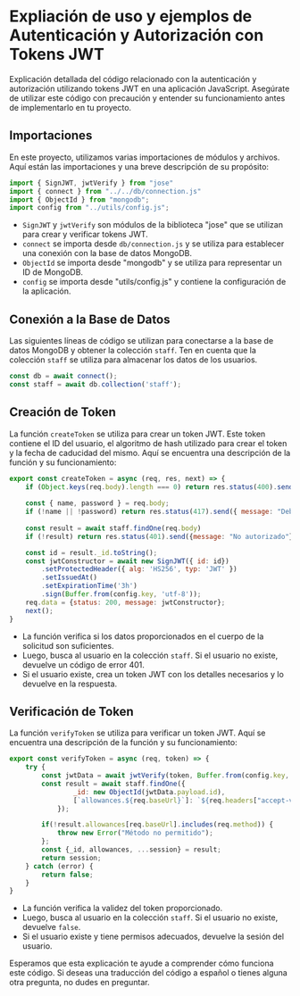 # Expliación de uso y ejemplos de Autenticación y Autorización con Tokens JWT

Explicación detallada del código relacionado con la autenticación y autorización utilizando tokens JWT en una aplicación JavaScript. Asegúrate de utilizar este código con precaución y entender su funcionamiento antes de implementarlo en tu proyecto.

## Importaciones

En este proyecto, utilizamos varias importaciones de módulos y archivos. Aquí están las importaciones y una breve descripción de su propósito:

```javascript
import { SignJWT, jwtVerify } from "jose"
import { connect } from "../../db/connection.js" 
import { ObjectId } from "mongodb";
import config from "../utils/config.js";
```

- `SignJWT` y `jwtVerify` son módulos de la biblioteca "jose" que se utilizan para crear y verificar tokens JWT.
- `connect` se importa desde `db/connection.js` y se utiliza para establecer una conexión con la base de datos MongoDB.
- `ObjectId` se importa desde "mongodb" y se utiliza para representar un ID de MongoDB.
- `config` se importa desde "utils/config.js" y contiene la configuración de la aplicación.

## Conexión a la Base de Datos

Las siguientes líneas de código se utilizan para conectarse a la base de datos MongoDB y obtener la colección `staff`. Ten en cuenta que la colección `staff` se utiliza para almacenar los datos de los usuarios.

```javascript
const db = await connect();
const staff = await db.collection('staff');
```

## Creación de Token

La función `createToken` se utiliza para crear un token JWT. Este token contiene el ID del usuario, el algoritmo de hash utilizado para crear el token y la fecha de caducidad del mismo. Aquí se encuentra una descripción de la función y su funcionamiento:

```javascript
export const createToken = async (req, res, next) => {
    if (Object.keys(req.body).length === 0) return res.status(400).send({message: "No hay suficiente información"});
    
    const { name, password } = req.body;
    if (!name || !password) return res.status(417).send({ message: "Debe proporcionar nombre y contraseña" });
    
    const result = await staff.findOne(req.body)
    if (!result) return res.status(401).send({message: "No autorizado"});

    const id = result._id.toString();
    const jwtConstructor = await new SignJWT({ id: id})
        .setProtectedHeader({ alg: 'HS256', typ: 'JWT' })
        .setIssuedAt()
        .setExpirationTime('3h')
        .sign(Buffer.from(config.key, 'utf-8'));
    req.data = {status: 200, message: jwtConstructor};
    next(); 
}
```

- La función verifica si los datos proporcionados en el cuerpo de la solicitud son suficientes.
- Luego, busca al usuario en la colección `staff`. Si el usuario no existe, devuelve un código de error 401.
- Si el usuario existe, crea un token JWT con los detalles necesarios y lo devuelve en la respuesta.

## Verificación de Token

La función `verifyToken` se utiliza para verificar un token JWT. Aquí se encuentra una descripción de la función y su funcionamiento:

```javascript
export const verifyToken = async (req, token) => {
    try {
        const jwtData = await jwtVerify(token, Buffer.from(config.key, 'utf-8'));
        const result = await staff.findOne({
                _id: new ObjectId(jwtData.payload.id), 
                [`allowances.${req.baseUrl}`]: `${req.headers["accept-version"]}`
            });

        if(!result.allowances[req.baseUrl].includes(req.method)) {
            throw new Error("Método no permitido");
        }; 
        const {_id, allowances, ...session} = result;
        return session;
    } catch (error) { 
        return false;
    }
}
```

- La función verifica la validez del token proporcionado.
- Luego, busca al usuario en la colección `staff`. Si el usuario no existe, devuelve `false`.
- Si el usuario existe y tiene permisos adecuados, devuelve la sesión del usuario.

Esperamos que esta explicación te ayude a comprender cómo funciona este código. Si deseas una traducción del código a español o tienes alguna otra pregunta, no dudes en preguntar.